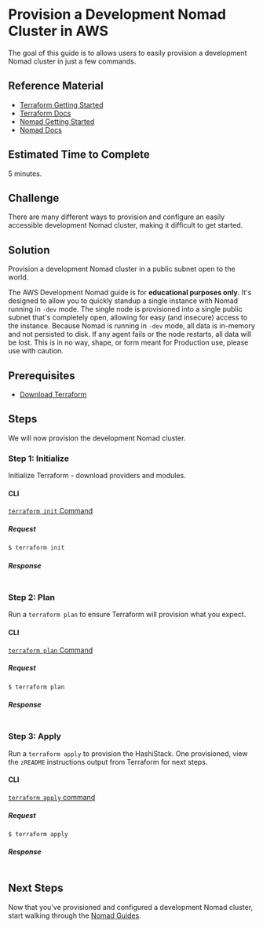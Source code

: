 # Provision a Development Nomad Cluster in AWS

The goal of this guide is to allows users to easily provision a development Nomad cluster in just a few commands.

## Reference Material

- [Terraform Getting Started](https://www.terraform.io/intro/getting-started/install.html)
- [Terraform Docs](https://www.terraform.io/docs/index.html)
- [Nomad Getting Started](https://www.nomadproject.io/intro/getting-started/install.html)
- [Nomad Docs](https://www.nomadproject.io/docs/index.html)

## Estimated Time to Complete

5 minutes.

## Challenge

There are many different ways to provision and configure an easily accessible development Nomad cluster, making it difficult to get started.

## Solution

Provision a development Nomad cluster in a public subnet open to the world.

The AWS Development Nomad guide is for **educational purposes only**. It's designed to allow you to quickly standup a single instance with Nomad running in `-dev` mode. The single node is provisioned into a single public subnet that's completely open, allowing for easy (and insecure) access to the instance. Because Nomad is running in `-dev` mode, all data is in-memory and not persisted to disk. If any agent fails or the node restarts, all data will be lost. This is in no way, shape, or form meant for Production use, please use with caution.

## Prerequisites

- [Download Terraform](https://www.terraform.io/downloads.html)

## Steps

We will now provision the development Nomad cluster.

### Step 1: Initialize

Initialize Terraform - download providers and modules.

#### CLI

[`terraform init` Command](https://www.terraform.io/docs/commands/init.html)

##### Request

```sh
$ terraform init
```

##### Response
```
```

### Step 2: Plan

Run a `terraform plan` to ensure Terraform will provision what you expect.

#### CLI

[`terraform plan` Command](https://www.terraform.io/docs/commands/plan.html)

##### Request

```sh
$ terraform plan
```

##### Response
```
```

### Step 3: Apply

Run a `terraform apply` to provision the HashiStack. One provisioned, view the `zREADME` instructions output from Terraform for next steps.

#### CLI

[`terraform apply` command](https://www.terraform.io/docs/commands/apply.html)

##### Request

```sh
$ terraform apply
```

##### Response
```
```

## Next Steps

Now that you've provisioned and configured a development Nomad cluster, start walking through the [Nomad Guides](https://www.nomadproject.io/guides/index.html).
